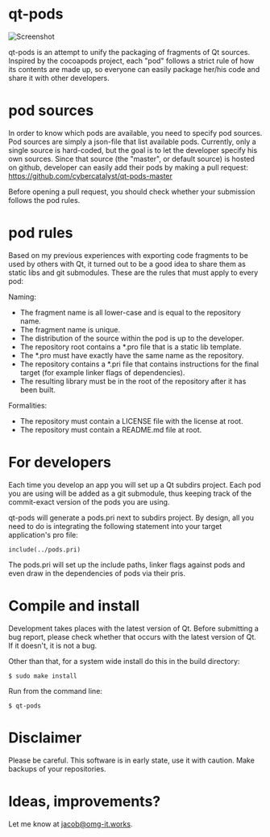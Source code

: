 # qt-pods

![Screenshot](https://github.com/cybercatalyst/qt-pods/blob/master/screenshot.png "Screenshot")

qt-pods is an attempt to unify the packaging of fragments of Qt sources.
Inspired by the cocoapods project, each "pod" follows a strict rule of how
its contents are made up, so everyone can easily package her/his code and share
it with other developers.

# pod sources
In order to know which pods are available, you need to specify pod sources.
Pod sources are simply a json-file that list available pods. Currently, only a
single source is hard-coded, but the goal is to let the developer specify his
own sources. Since that source (the "master", or default source) is hosted on
github, developer can easily add their pods by making a pull request:
https://github.com/cybercatalyst/qt-pods-master

Before opening a pull request, you should check whether your submission follows
the pod rules.

# pod rules
Based on my previous experiences with exporting code fragments to be used by
others with Qt, it turned out to be a good idea to share them as static libs
and git submodules. These are the rules that must apply to every pod:

Naming:
* The fragment name is all lower-case and is equal to the repository name.
* The fragment name is unique.
* The distribution of the source within the pod is up to the developer.
* The repository root contains a *.pro file that is a static lib template.
* The *.pro must have exactly have the same name as the repository.
* The repository contains a *.pri file that contains instructions for the final target (for example linker flags of dependencies).
* The resulting library must be in the root of the repository after it has been built.

Formalities:
* The repository must contain a LICENSE file with the license at root.
* The repository must contain a README.md file at root.

# For developers
Each time you develop an app you will set up a Qt subdirs project.
Each pod you are using will be added as a git submodule, thus keeping track
of the commit-exact version of the pods you are using.

qt-pods will generate a pods.pri next to subdirs project. By design, all you need
to do is integrating the following statement into your target application's pro file:
```
include(../pods.pri)
```
The pods.pri will set up the include paths, linker flags against pods and even draw in the dependencies of pods via their pris.

# Compile and install
Development takes places with the latest version of Qt. Before submitting a bug report, please check whether that occurs
with the latest version of Qt. If it doesn't, it is not a bug.

Other than that, for a system wide install do this in the build directory:
```
$ sudo make install
```

Run from the command line:
```
$ qt-pods
```

# Disclaimer
Please be careful. This software is in early state, use it with caution. Make backups of your repositories.

# Ideas, improvements?

Let me know at jacob@omg-it.works.

